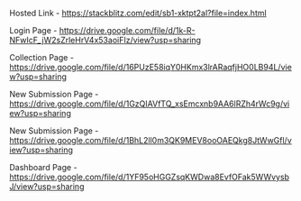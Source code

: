 
Hosted Link - https://stackblitz.com/edit/sb1-xktpt2al?file=index.html 

Login Page - https://drive.google.com/file/d/1k-R-NFwIcF_jW2sZrleHrV4x53aoiFIz/view?usp=sharing

Collection Page - https://drive.google.com/file/d/16PUzE58iqY0HKmx3lrARaqfjHO0LB94L/view?usp=sharing

New Submission Page - https://drive.google.com/file/d/1GzQIAVfTQ_xsEmcxnb9AA6lRZh4rWc9g/view?usp=sharing

New Submission Page - https://drive.google.com/file/d/1BhL2ll0m3QK9MEV8ooOAEQkg8JtWwGfl/view?usp=sharing

Dashboard Page - https://drive.google.com/file/d/1YF95oHGGZsqKWDwa8EvfOFak5WWvysbJ/view?usp=sharing
